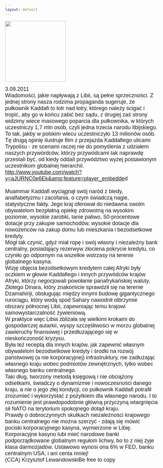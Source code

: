 ```yaml
---
layout: default
---
```

<img src="{{site.baseurl}}\articles\pictures\465.Libia.jpg" width="200"><!--81--><p style="margin: 0px 0px 18px; font-size: 18px; font-family: Helvetica;">
3.09.2011<br>Wiadomości, jakie napływają z Libii, są pełne sprzeczności. Z jednej strony nasza rodzima propaganda sugeruje, że pułkownik Kaddafi to łotr nad łotry, którego należy ścigać i tropić, aby go w końcu zabić bez sądu, z drugiej zaś strony widzimy wiece masowego poparcia dla pułkownika, w których uczestniczy 1,7 mln osób, czyli jedna trzecia narodu libijskiego. To tak, jakby w polskim wiecu uczestniczyło 13 milionów osób. <br>Tę drugą opinię ilustruje film z przejazda Kaddafiego ulicami Trypolisu - ze scenami raczej nie do pomyślenia z udziałem naszych przywórdców, którzy przywódcami tak naprawdę przestali być, od kiedy oddali przywództwo wyżej postawionym uczestnikom globalnej hierarchii.<br><a href="http://www.youtube.com/watch?v=aJURNC0e6Ek&amp;feature=player_embedded" title="Przejazd Kaddafiego ulicami Trypolisu" target="">http://www.youtube.com/watch?v=aJURNC0e6Ek&amp;feature=player_embedde</a>d<br><br>Muammar Kaddafi wyciągnął swój naród z biedy, analfabetyzmu i zacofania, o czym świadczą nagie, statystyczne fakty. Jego kraj oferował do niedawna swoim obywatelom bezpłatną opiekę zdrowotną na wysokim poziomie, wysokie zarobki, tanie paliwo, 50-procentowe dotacje przy zakupie samochodów, wysokie dotacje dla nowożeńców na zakup domu lub mieszkania i bezodsetkowe kredyty.<br>Mógł tak czynić, gdyż miał ropę i swój własny i niezależny bank centralny, posiadający rezerwyw złociena pokrycie kredytu, co czyniło go odpornym na wszelkie wstrzasy na terenie globalnego kasyna.<br>Wizję objęcia bezodsetkowym kredytem całej Afryki były oczkiem w głowie Kaddafiego i innych przywódców krajów Afryki, którzy negocjowali powołanie panafrykańskiej waluty, Złotego Dinara, który znakomicie sprawdził się na terenie Dzamahiriji, obsługując między innymi budowę gigantycznego rurociągu, który wodą spod Sahary nawodnił olbrzymie obszary północnej Libii, zapewniając temu krajowi samowystarczalność żywieniową.<br>W praktyce więc Libia zbliżała się wielkimi krokami do gospodarczej autarkii, wyspy szczęśłiwości w morzu globalnej zawieruchy finansowej i przedłużającego się w nieskończoność kryzysu.<br>Była też receptą dla innych krajów, jak zapewnić własnym obywatelom bezodsetkowe kredyty i środki na rozwój państwowej (a nie korporacyjnej) infrastruktury, nie zadłużając własnego kraju wobec podmiotów zewnętrznych, tylko wobec własnego banku centralnego.<br>Taki dług, tworzony metodą księgową i nie obciążony odsetkami, świadczy o dynamizmie i nowoczesności danego kraju, a nie o jego złej kondycji, co pułkownik Kaddafi potrafił zrozumieć i wykorzystać z pożytkiem dla własnego narodu. I to rozumienie jest prawdopodobnie główną przyczyną wtargnięcia sił NATO na terytorium spokojnego dotąd kraju.<br>Prawdy o dobroczynnych skutkach niezależności krajowego banku centralnego nie można szerzyć - zdają się mówić pociski korporacyjnego kasyna, wymierzone w Libię. Korporacyjne kasyno lubi mieć narodowe banki podporządkowane globalnym regułom lichwy, bo to z niej żyje klasa darmozjadów. Ustawowo wynosi ona 6% w FED, banku centralnym USA, i ani centa mniej!<br>(CCA) Krzysztof LewandowskiBe free to copy</p>